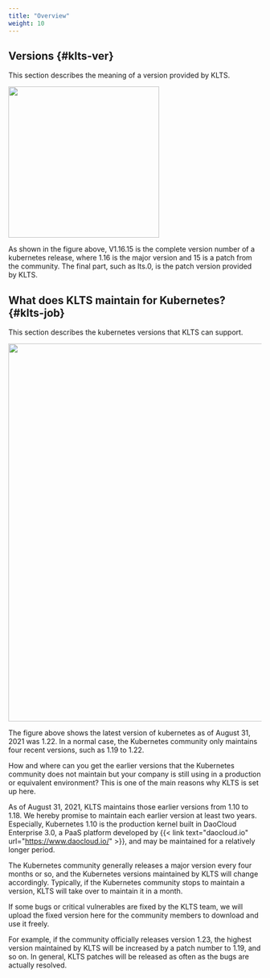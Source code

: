 ```yaml
---
title: "Overview"
weight: 10
---
```

## Versions {#klts-ver}
This section describes the meaning of a version provided by KLTS.


<img src="../klts_ver.png" width="300">

As shown in the figure above, V1.16.15 is the complete version number of a kubernetes release, where 1.16 is the major version and 15 is a patch from the community. The final part, such as lts.0, is the patch version provided by KLTS.

## What does KLTS maintain for Kubernetes? {#klts-job}
This section describes the kubernetes versions that KLTS can support. 


<img src="../klts_job.png" width="750">

The figure above shows the latest version of kubernetes as of August 31, 2021 was 1.22. In a normal case, the Kubernetes community only maintains four recent versions, such as 1.19 to 1.22. 


How and where can you get the earlier versions that the Kubernetes community does not maintain but your company is still using in a production or equivalent environment? This is one of the main reasons why KLTS is set up here. 


As of August 31, 2021, KLTS maintains those earlier versions from 1.10 to 1.18. We hereby promise to maintain each earlier version at least two years. Especially, Kubernetes 1.10 is the production kernel built in DaoCloud Enterprise 3.0, a PaaS platform developed by {{< link text="daocloud.io" url="https://www.daocloud.io/" >}}, and may be maintained for a relatively longer period. 


The Kubernetes community generally releases a major version every four months or so, and the Kubernetes versions maintained by KLTS will change accordingly. Typically, if the Kubernetes community stops to maintain a version, KLTS will take over to maintain it in a month.


If some bugs or critical vulnerables are fixed by the KLTS team, we will upload the fixed version here for the community members to download and use it freely.


For example, if the community officially releases version 1.23, the highest version maintained by KLTS will be increased by a patch number to 1.19, and so on. In general, KLTS patches will be released as often as the bugs are actually resolved.